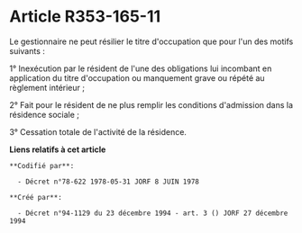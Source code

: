 # Article R353-165-11

Le gestionnaire ne peut résilier le titre d'occupation que pour l'un des motifs suivants :

1° Inexécution par le résident de l'une des obligations lui incombant en application du titre d'occupation ou manquement
grave ou répété au règlement intérieur ;

2° Fait pour le résident de ne plus remplir les conditions d'admission dans la résidence sociale ;

3° Cessation totale de l'activité de la résidence.

**Liens relatifs à cet article**

	**Codifié par**:

	  - Décret n°78-622 1978-05-31 JORF 8 JUIN 1978

	**Créé par**:

	  - Décret n°94-1129 du 23 décembre 1994 - art. 3 () JORF 27 décembre 1994
